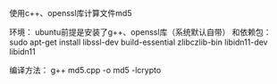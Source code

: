 使用c++、openssl库计算文件md5

环境：
ubuntu前提是安装了g++、openssl库（系统默认自带）
和依赖包：
sudo apt-get install libssl-dev build-essential zlibczlib-bin libidn11-dev libidn11

编译方法：
g++ md5.cpp -o md5 -lcrypto

